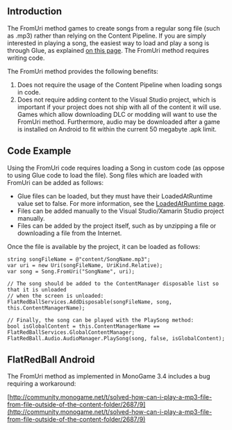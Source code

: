 ## Introduction

The FromUri method games to create songs from a regular song file (such as .mp3) rather than relying on the Content Pipeline. If you are simply interested in playing a song, the easiest way to load and play a song is through Glue, as explained [on this page](/frb/docs/index.php?title=Glue:How_To:Play_Songs.md "Glue:How To:Play Songs"). The FromUri method requires writing code.

The FromUri method provides the following benefits:

1.  Does not require the usage of the Content Pipeline when loading songs in code.
2.  Does not require adding content to the Visual Studio project, which is important if your project does not ship with all of the content it will use. Games which allow downloading DLC or modding will want to use the FromUri method. Furthermore, audio may be downloaded after a game is installed on Android to fit within the current 50 megabyte .apk limit.

## Code Example

Using the FromUri code requires loading a Song in custom code (as oppose to using Glue code to load the file). Song files which are loaded with FromUri can be added as follows:

-   Glue files can be loaded, but they must have their LoadedAtRuntime value set to false. For more information, see the [LoadedAtRuntime page](/frb/docs/index.php?title=Glue:Reference:Files:LoadedAtRuntime.md "Glue:Reference:Files:LoadedAtRuntime").
-   Files can be added manually to the Visual Studio/Xamarin Studio project manually.
-   Files can be added by the project itself, such as by unzipping a file or downloading a file from the Internet.

Once the file is available by the project, it can be loaded as follows:


    string songFileName = @"content/SongName.mp3";
    var uri = new Uri(songFileName, UriKind.Relative);
    var song = Song.FromUri("SongName", uri);

    // The song should be added to the ContentManager disposable list so that it is unloaded
    // when the screen is unloaded:
    FlatRedBallServices.AddDisposable(songFileName, song, this.ContentManagerName);

    // Finally, the song can be played with the PlaySong method:
    bool isGlobalContent = this.ContentManagerName == FlatRedBallServices.GlobalContentManager;
    FlatRedBall.Audio.AudioManager.PlaySong(song, false, isGlobalContent);

## FlatRedBall Android

The FromUri method as implemented in MonoGame 3.4 includes a bug requiring a workaround:

[http://community.monogame.net/t/solved-how-can-i-play-a-mp3-file-from-file-outside-of-the-content-folder/2687/9](http://community.monogame.net/t/solved-how-can-i-play-a-mp3-file-from-file-outside-of-the-content-folder/2687/9)
